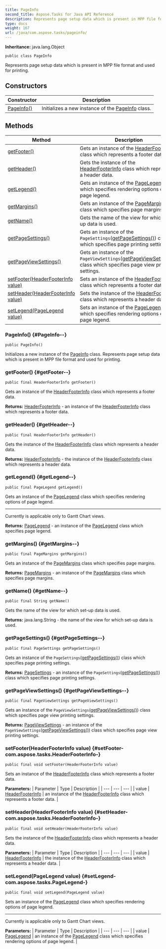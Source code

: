 ```yaml
---
title: PageInfo
second_title: Aspose.Tasks for Java API Reference
description: Represents page setup data which is present in MPP file format and used for printing.
type: docs
weight: 167
url: /java/com.aspose.tasks/pageinfo/
---
```


**Inheritance:**
java.lang.Object
```
public class PageInfo
```

Represents page setup data which is present in MPP file format and used for printing.
## Constructors

| Constructor | Description |
| --- | --- |
| [PageInfo()](#PageInfo--) | Initializes a new instance of the [PageInfo](../../com.aspose.tasks/pageinfo) class. |
## Methods

| Method | Description |
| --- | --- |
| [getFooter()](#getFooter--) | Gets an instance of the [HeaderFooterInfo](../../com.aspose.tasks/headerfooterinfo) class which represents a footer data. |
| [getHeader()](#getHeader--) | Gets the instance of the [HeaderFooterInfo](../../com.aspose.tasks/headerfooterinfo) class which represents a header data. |
| [getLegend()](#getLegend--) | Gets an instance of the [PageLegend](../../com.aspose.tasks/pagelegend) class which specifies rendering options of page legend. |
| [getMargins()](#getMargins--) | Gets an instance of the [PageMargins](../../com.aspose.tasks/pagemargins) class which specifies page margins. |
| [getName()](#getName--) | Gets the name of the view for which set-up data is used. |
| [getPageSettings()](#getPageSettings--) | Gets an instance of the `PageSettings`([getPageSettings()](../../com.aspose.tasks/pageinfo\#getPageSettings--)) class which specifies page printing settings. |
| [getPageViewSettings()](#getPageViewSettings--) | Gets an instance of the `PageViewSettings`([getPageViewSettings()](../../com.aspose.tasks/pageinfo\#getPageViewSettings--)) class which specifies page view printing settings. |
| [setFooter(HeaderFooterInfo value)](#setFooter-com.aspose.tasks.HeaderFooterInfo-) | Sets an instance of the [HeaderFooterInfo](../../com.aspose.tasks/headerfooterinfo) class which represents a footer data. |
| [setHeader(HeaderFooterInfo value)](#setHeader-com.aspose.tasks.HeaderFooterInfo-) | Sets the instance of the [HeaderFooterInfo](../../com.aspose.tasks/headerfooterinfo) class which represents a header data. |
| [setLegend(PageLegend value)](#setLegend-com.aspose.tasks.PageLegend-) | Sets an instance of the [PageLegend](../../com.aspose.tasks/pagelegend) class which specifies rendering options of page legend. |
### PageInfo() {#PageInfo--}
```
public PageInfo()
```


Initializes a new instance of the [PageInfo](../../com.aspose.tasks/pageinfo) class. Represents page setup data which is present in MPP file format and used for printing.

### getFooter() {#getFooter--}
```
public final HeaderFooterInfo getFooter()
```


Gets an instance of the [HeaderFooterInfo](../../com.aspose.tasks/headerfooterinfo) class which represents a footer data.

**Returns:**
[HeaderFooterInfo](../../com.aspose.tasks/headerfooterinfo) - an instance of the [HeaderFooterInfo](../../com.aspose.tasks/headerfooterinfo) class which represents a footer data.
### getHeader() {#getHeader--}
```
public final HeaderFooterInfo getHeader()
```


Gets the instance of the [HeaderFooterInfo](../../com.aspose.tasks/headerfooterinfo) class which represents a header data.

**Returns:**
[HeaderFooterInfo](../../com.aspose.tasks/headerfooterinfo) - the instance of the [HeaderFooterInfo](../../com.aspose.tasks/headerfooterinfo) class which represents a header data.
### getLegend() {#getLegend--}
```
public final PageLegend getLegend()
```


Gets an instance of the [PageLegend](../../com.aspose.tasks/pagelegend) class which specifies rendering options of page legend.

--------------------

Currently is applicable only to Gantt Chart views.

**Returns:**
[PageLegend](../../com.aspose.tasks/pagelegend) - an instance of the [PageLegend](../../com.aspose.tasks/pagelegend) class which specifies page legend.
### getMargins() {#getMargins--}
```
public final PageMargins getMargins()
```


Gets an instance of the [PageMargins](../../com.aspose.tasks/pagemargins) class which specifies page margins.

**Returns:**
[PageMargins](../../com.aspose.tasks/pagemargins) - an instance of the [PageMargins](../../com.aspose.tasks/pagemargins) class which specifies page margins.
### getName() {#getName--}
```
public final String getName()
```


Gets the name of the view for which set-up data is used.

**Returns:**
java.lang.String - the name of the view for which set-up data is used.
### getPageSettings() {#getPageSettings--}
```
public final PageSettings getPageSettings()
```


Gets an instance of the `PageSettings`([getPageSettings()](../../com.aspose.tasks/pageinfo\#getPageSettings--)) class which specifies page printing settings.

**Returns:**
[PageSettings](../../com.aspose.tasks/pagesettings) - an instance of the `PageSettings`([getPageSettings()](../../com.aspose.tasks/pageinfo\#getPageSettings--)) class which specifies page printing settings.
### getPageViewSettings() {#getPageViewSettings--}
```
public final PageViewSettings getPageViewSettings()
```


Gets an instance of the `PageViewSettings`([getPageViewSettings()](../../com.aspose.tasks/pageinfo\#getPageViewSettings--)) class which specifies page view printing settings.

**Returns:**
[PageViewSettings](../../com.aspose.tasks/pageviewsettings) - an instance of the `PageViewSettings`([getPageViewSettings()](../../com.aspose.tasks/pageinfo\#getPageViewSettings--)) class which specifies page view printing settings.
### setFooter(HeaderFooterInfo value) {#setFooter-com.aspose.tasks.HeaderFooterInfo-}
```
public final void setFooter(HeaderFooterInfo value)
```


Sets an instance of the [HeaderFooterInfo](../../com.aspose.tasks/headerfooterinfo) class which represents a footer data.

**Parameters:**
| Parameter | Type | Description |
| --- | --- | --- |
| value | [HeaderFooterInfo](../../com.aspose.tasks/headerfooterinfo) | an instance of the [HeaderFooterInfo](../../com.aspose.tasks/headerfooterinfo) class which represents a footer data. |

### setHeader(HeaderFooterInfo value) {#setHeader-com.aspose.tasks.HeaderFooterInfo-}
```
public final void setHeader(HeaderFooterInfo value)
```


Sets the instance of the [HeaderFooterInfo](../../com.aspose.tasks/headerfooterinfo) class which represents a header data.

**Parameters:**
| Parameter | Type | Description |
| --- | --- | --- |
| value | [HeaderFooterInfo](../../com.aspose.tasks/headerfooterinfo) | the instance of the [HeaderFooterInfo](../../com.aspose.tasks/headerfooterinfo) class which represents a header data. |

### setLegend(PageLegend value) {#setLegend-com.aspose.tasks.PageLegend-}
```
public final void setLegend(PageLegend value)
```


Sets an instance of the [PageLegend](../../com.aspose.tasks/pagelegend) class which specifies rendering options of page legend.

--------------------

Currently is applicable only to Gantt Chart views.

**Parameters:**
| Parameter | Type | Description |
| --- | --- | --- |
| value | [PageLegend](../../com.aspose.tasks/pagelegend) | an instance of the [PageLegend](../../com.aspose.tasks/pagelegend) class which specifies rendering options of page legend. |

